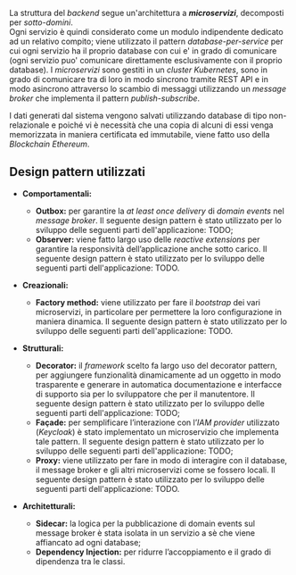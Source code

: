 
La struttura del *backend* segue un'architettura a ***microservizi***, decomposti per *sotto-domini*. </br>
Ogni servizio è quindi considerato come un modulo indipendente dedicato ad un relativo compito; viene utilizzato il pattern *database-per-service* per cui ogni servizio ha il proprio database con cui e' in grado di comunicare (ogni servizio puo' comunicare direttamente esclusivamente con il proprio database). I *microservizi* sono gestiti in un *cluster Kubernetes*, sono in grado di comunicare tra di loro in modo sincrono tramite REST API e in modo asincrono attraverso lo scambio di messaggi utilizzando un *message broker* che implementa il pattern *publish-subscribe*. </br>


I dati generati dal sistema vengono salvati utilizzando database di tipo non-relazionale e poiché vi è necessità che una copia di alcuni di essi venga memorizzata in maniera certificata ed immutabile, viene fatto uso della *Blockchain Ethereum*.

## Design pattern utilizzati
- **Comportamentali:**
  - **Outbox:** per garantire la *at least once delivery* di *domain events* nel *message broker*. Il seguente design pattern è stato utilizzato per lo sviluppo delle seguenti parti dell'applicazione: TODO;
  - **Observer:** viene fatto largo uso delle *reactive extensions* per garantire la responsività dell’applicazione anche sotto carico. Il seguente design pattern è stato utilizzato per lo sviluppo delle seguenti parti dell'applicazione: TODO.

- **Creazionali:**
  - **Factory method:** viene utilizzato per fare il *bootstrap* dei vari microservizi, in particolare per permettere la loro configurazione in maniera dinamica. Il seguente design pattern è stato utilizzato per lo sviluppo delle seguenti parti dell'applicazione: TODO.
  
- **Strutturali:**
  - **Decorator:** il *framework* scelto fa largo uso del decorator pattern, per aggiungere funzionalità dinamicamente ad un oggetto in modo trasparente e generare in automatica documentazione e interfacce di supporto sia per lo sviluppatore che per il manutentore. Il seguente design pattern è stato utilizzato per lo sviluppo delle seguenti parti dell'applicazione: TODO;
  - **Façade:** per semplificare l’interazione con l’*IAM provider* utilizzato (*Keycloak*) è stato implementato un microservizio che implementa tale pattern. Il seguente design pattern è stato utilizzato per lo sviluppo delle seguenti parti dell'applicazione: TODO;
  - **Proxy:** viene utilizzato per fare in modo di interagire con il database, il message broker e gli altri microservizi come se fossero locali. Il seguente design pattern è stato utilizzato per lo sviluppo delle seguenti parti dell'applicazione: TODO.

- **Architetturali:**
  - **Sidecar:** la logica per la pubblicazione di domain events sul message broker è stata isolata in un servizio a sè che viene affiancato ad ogni database;
  - **Dependency Injection:** per ridurre l’accoppiamento e il grado di dipendenza tra le classi.